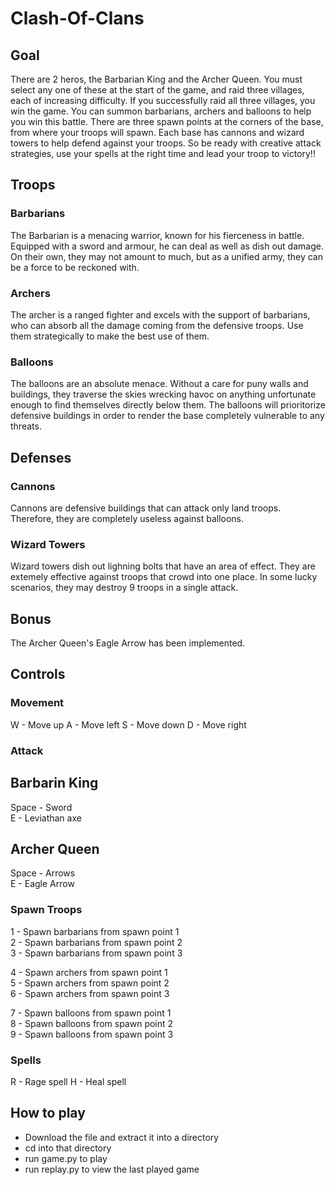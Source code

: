 # Clash-Of-Clans

## Goal
There are 2 heros, the Barbarian King and the Archer Queen. You must select any one of these at the start of the game, and raid three villages, each of increasing difficulty. If you successfully raid all three villages, you win the game. You can summon barbarians, archers and balloons to help you win this battle. There are three spawn points at the corners of the base, from where your troops will spawn. Each base has cannons and wizard towers to help defend against your troops. So be ready with creative attack strategies, use your spells at the right time and lead your troop to victory!!

## Troops

### Barbarians
The Barbarian is a menacing warrior, known for his fierceness in battle. Equipped with a sword and armour, he can deal as well as dish out damage. On their own, they may not amount to much, but as a unified army, they can be a force to be reckoned with.

### Archers
The archer is a ranged fighter and excels with the support of barbarians, who can absorb all the damage coming from the defensive troops. Use them strategically to make the best use of them.

### Balloons
The balloons are an absolute menace. Without a care for puny walls and buildings, they traverse the skies wrecking havoc on anything unfortunate enough to find themselves directly below them. The balloons will prioritorize defensive buildings in order to render the base completely vulnerable to any threats.

## Defenses

### Cannons
Cannons are defensive buildings that can attack only land troops. Therefore, they are completely useless against balloons.

### Wizard Towers
Wizard towers dish out lighning bolts that have an area of effect. They are extemely effective against troops that crowd into one place. In some lucky scenarios, they may destroy 9 troops in a single attack.

## Bonus
The Archer Queen's Eagle Arrow has been implemented.

## Controls

### Movement
W - Move up
A - Move left
S - Move down
D - Move right

### Attack

## Barbarin King
Space - Sword  
E     - Leviathan axe  

## Archer Queen
Space - Arrows  
E     - Eagle Arrow  

### Spawn Troops
1 - Spawn barbarians from spawn point 1  
2 - Spawn barbarians from spawn point 2  
3 - Spawn barbarians from spawn point 3  
  
4 - Spawn archers from spawn point 1  
5 - Spawn archers from spawn point 2  
6 - Spawn archers from spawn point 3  
  
7 - Spawn balloons from spawn point 1  
8 - Spawn balloons from spawn point 2  
9 - Spawn balloons from spawn point 3  

### Spells
R - Rage spell
H - Heal spell

## How to play
- Download the file and extract it into a directory
- cd into that directory
- run game.py to play
- run replay.py to view the last played game